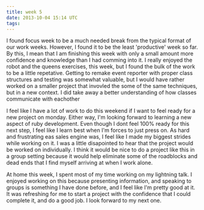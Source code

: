 ```yaml
---
title: week 5
date: 2013-10-04 15:14 UTC
tags:
---
```


I found focus week to be a much needed break from the typical format of our work weeks. However, I found it to be the least 'productive' week so far. By this, I mean that I am finishing this week with only a small amount more confidence and knowledge than I had comming into it. I really enjoyed the robot and the queens exercises, this week, but I found the bulk of the work to be a little repetative. Getting to remake event reporter with proper class structures and testing was somewhat valuable, but I would have rather worked on a smaller project that invovled the some of the same techniques, but in a new context. I did take away a better understanding of how classes communicate with eachother 

I feel like I have a lot of work to do this weekend if I want to feel ready for a new project on monday. Either way, I'm looking forward to learning a new aspect of ruby development. Even though I dont feel 100% ready for this next step, I feel like I learn best when I'm forces to just press on. As hard and frustrating eas sales engine was, I feel like I made my biggest strides while working on it. I was a little disapointed to hear that the project would be worked on individually. I think it would be nice to do a project like this in a group setting because it would help eliminate some of the roadblocks and dead ends that I find myself arriving at when I work alone. 

At home this week, I spent most of my time working on my lightning talk. I enjoyed working on this because presenting information, and speaking to groups is something I have done before, and I feel like I'm pretty good at it. It was refreshing for me to start a project with the confidence that I could complete it, and do a good job. I look forward to my next one. 
